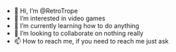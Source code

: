 - 👋 Hi, I’m @RetroTrope
- 👀 I’m interested in video games
- 🌱 I’m currently learning how to do anything
- 💞️ I’m looking to collaborate on nothing really
- 📫 How to reach me, if you need to reach me just ask

<!---
RetroTrope/RetroTrope is a ✨ special ✨ repository because its `README.md` (this file) appears on your GitHub profile.
You can click the Preview link to take a look at your changes.
--->
